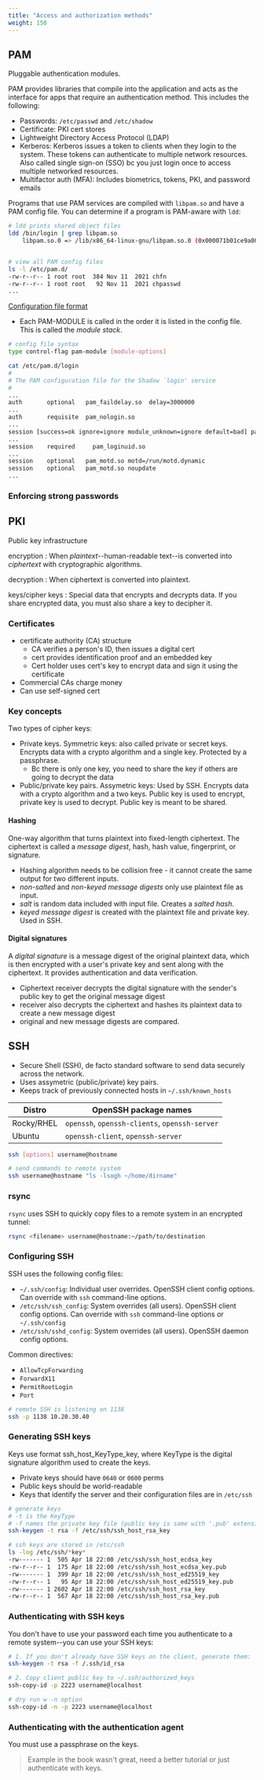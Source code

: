 ```yaml
---
title: "Access and authorization methods"
weight: 150
---
```


## PAM

Pluggable authentication modules.

PAM provides libraries that compile into the application and acts as the interface for apps that require an authentication method. This includes the following:
- Passwords: `/etc/passwd` and `/etc/shadow`
- Certificate: PKI cert stores
- Lightweight Directory Access Protocol (LDAP)
- Kerberos: Kerberos issues a token to clients when they login to the system. These tokens can authenticate to multiple network resources. Also called single sign-on (SSO) bc you just login once to access multiple networked resources.
- Multifactor auth (MFA): Includes biometrics, tokens, PKI, and password emails

Programs that use PAM services are compiled with `libpam.so` and have a PAM config file. You can determine if a program is PAM-aware with `ldd`:

```bash
# ldd prints shared object files
ldd /bin/login | grep libpam.so
	libpam.so.0 => /lib/x86_64-linux-gnu/libpam.so.0 (0x000071b01ce9a000)


# view all PAM config files
ls -l /etc/pam.d/
-rw-r--r-- 1 root root  384 Nov 11  2021 chfn
-rw-r--r-- 1 root root   92 Nov 11  2021 chpasswd
...
```
[Configuration file format](https://access.redhat.com/documentation/en-us/red_hat_enterprise_linux/7/html/system-level_authentication_guide/pam_configuration_files#PAM_Configuration_File_Format)

- Each PAM-MODULE is called in the order it is listed in the config file. This is called the _module stack_.

```bash
# config file syntax
type control-flag pam-module [module-options]

cat /etc/pam.d/login 
#
# The PAM configuration file for the Shadow `login' service
#
...
auth       optional   pam_faildelay.so  delay=3000000
...
auth       requisite  pam_nologin.so
...
session [success=ok ignore=ignore module_unknown=ignore default=bad] pam_selinux.so close
...
session    required     pam_loginuid.so
...
session    optional   pam_motd.so motd=/run/motd.dynamic
session    optional   pam_motd.so noupdate
...
```

### Enforcing strong passwords

## PKI

Public key infrastructure

encryption
: When _plaintext_--human-readable text--is converted into _ciphertext_ with cryptographic algorithms.

decryption
: When ciphertext is converted into plaintext.

keys/cipher keys
: Special data that encrypts and decrypts data. If you share encrypted data, you must also share a key to decipher it.

### Certificates

- certificate authority (CA) structure
  - CA verifies a person's ID, then issues a digital cert
  - cert provides identification proof and an embedded key
  - Cert holder uses cert's key to encrypt data and sign it using the certificate
- Commercial CAs charge money
- Can use self-signed cert

### Key concepts

Two types of cipher keys:
- Private keys. Symmetric keys: also called private or secret keys. Encrypts data with a crypto algorithm and a single key. Protected by a passphrase.
  - Bc there is only one key, you need to share the key if others are going to decrypt the data
- Public/private key pairs. Assymetric keys: Used by SSH. Encrypts data with a crypto algorithm and a two keys. Public key is used to encrypt, private key is used to decrypt. Public key is meant to be shared.

#### Hashing

One-way algorithm that turns plaintext into fixed-length ciphertext. The ciphertext is called a _message digest_, hash, hash value, fingerprint, or signature.
- Hashing algorithm needs to be collision free - it cannot create the same output for two different inputs.
- _non-salted_ and _non-keyed message digests_ only use plaintext file as input.
- _salt_ is random data included with input file. Creates a _salted hash_.
- _keyed message digest_ is created with the plaintext file and private key. Used in SSH.

#### Digital signatures

A _digital signature_ is a message digest of the original plaintext data, which is then encrypted with a user's private key and sent along with the ciphertext. It provides authentication and data verification. 
- Ciphertext receiver decrypts the digital signature with the sender's public key to get the original message digest
- receiver also decrypts the ciphertext and hashes its plaintext data to create a new message digest
- original and new message digests are compared.

## SSH

- Secure Shell (SSH), de facto standard software to send data securely across the network.
- Uses assymetric (public/private) key pairs.
- Keeps track of previously connected hosts in `~/.ssh/known_hosts`

| Distro | OpenSSH package names |
|--------|-----------------------|
| Rocky/RHEL | `openssh`, `openssh-clients`, `openssh-server` |
| Ubuntu | `openssh-client`, `openssh-server` |

```bash
ssh [options] username@hostname

# send commands to remote system
ssh username@hostname "ls -lsogh ~/home/dirname"
```

### rsync

`rsync` uses SSH to quickly copy files to a remote system in an encrypted tunnel:

```bash
rsync <filename> username@hostname:~/path/to/destination
```

### Configuring SSH

SSH uses the following config files:
- `~/.ssh/config`: Individual user overrides. OpenSSH client config options. Can override with `ssh` command-line options.
- `/etc/ssh/ssh_config`: System overrides (all users). OpenSSH client config options. Can override with `ssh` command-line options or `~/.ssh/config`
- `/etc/ssh/sshd_config`: System overrides (all users). OpenSSH daemon config options.
  
Common directives:
- `AllowTcpForwarding`
- `ForwardX11`
- `PermitRootLogin`
- `Port`

```bash
# remote SSH is listening on 1138
ssh -p 1138 10.20.30.40
```

### Generating SSH keys

Keys use format ssh_host_KeyType_key, where KeyType is the digital signature algorithm used to create the keys.
- Private keys should have `0640` or `0600` perms
- Public keys should be world-readable
- Keys that identify the server and their configuration files are in `/etc/ssh`

```bash
# generate keys
# -t is the KeyType
# -f names the private key file (public key is same with '.pub' extension)
ssh-keygen -t rsa -f /etc/ssh/ssh_host_rsa_key

# ssh keys are stored in /etc/ssh
ls -log /etc/ssh/*key*
-rw------- 1  505 Apr 18 22:00 /etc/ssh/ssh_host_ecdsa_key
-rw-r--r-- 1  175 Apr 18 22:00 /etc/ssh/ssh_host_ecdsa_key.pub
-rw------- 1  399 Apr 18 22:00 /etc/ssh/ssh_host_ed25519_key
-rw-r--r-- 1   95 Apr 18 22:00 /etc/ssh/ssh_host_ed25519_key.pub
-rw------- 1 2602 Apr 18 22:00 /etc/ssh/ssh_host_rsa_key
-rw-r--r-- 1  567 Apr 18 22:00 /etc/ssh/ssh_host_rsa_key.pub
```

### Authenticating with SSH keys

You don't have to use your password each time you authenticate to a remote system--you can use your SSH keys:

```bash
# 1. If you don't already have SSH keys on the client, generate them:
ssh-keygen -t rsa -f /.ssh/id_rsa

# 2. Copy client public key to ~/.ssh/authorized_keys
ssh-copy-id -p 2223 username@localhost

# dry run w -n option
ssh-copy-id -n -p 2223 username@localhost
```

### Authenticating with the authentication agent

You must use a passphrase on the keys.

> Example in the book wasn't great, need a better tutorial or just authenticate with keys.